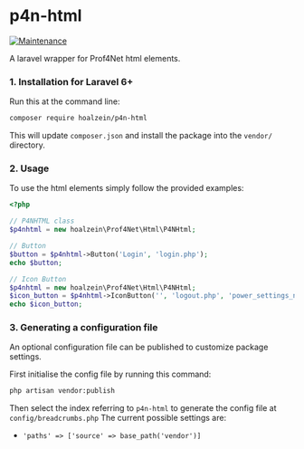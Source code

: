 p4n-html
=======================
[![Maintenance](https://img.shields.io/badge/Maintained%3F-yes-green.svg)](https://GitHub.com/hoalzein/p4n-html.js/graphs/commit-activity)

A laravel wrapper for Prof4Net html elements.


### 1. Installation for Laravel 6+
Run this at the command line:

```bash
composer require hoalzein/p4n-html
```

This will update `composer.json` and install the package into the `vendor/` directory.

### 2. Usage
To use the html elements simply follow the provided examples:

```php
<?php

// P4NHTML class
$p4nhtml = new hoalzein\Prof4Net\Html\P4NHtml;

// Button
$button = $p4nhtml->Button('Login', 'login.php');
echo $button;

// Icon Button
$p4nhtml = new hoalzein\Prof4Net\Html\P4NHtml;
$icon_button = $p4nhtml->IconButton('', 'logout.php', 'power_settings_new');
echo $icon_button;
```

### 3. Generating a configuration file

An optional configuration file can be published to customize package settings.

First initialise the config file by running this command:

```bash
php artisan vendor:publish
```

Then select the index referring to  `p4n-html` to generate the config file at `config/breadcrumbs.php`
The current possible settings are:

- `'paths' => ['source' => base_path('vendor')]`
